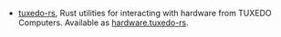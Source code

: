 - [tuxedo-rs](https://github.com/AaronErhardt/tuxedo-rs), Rust utilities for interacting with hardware from TUXEDO Computers. Available as [hardware.tuxedo-rs](#opt-hardware.tuxedo-rs.enable).
